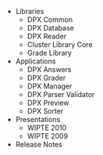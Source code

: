 * Libraries
  * DPX Common
  * DPX Database
  * DPX Reader
  * Cluster Library Core
  * Grade Library
* Applications
  * DPX Answers
  * DPX Grader
  * DPX Manager
  * DPX Parser Validator
  * DPX Preview
  * DPX Sorter
* Presentations
  * WIPTE 2010
  * WIPTE 2009
* Release Notes